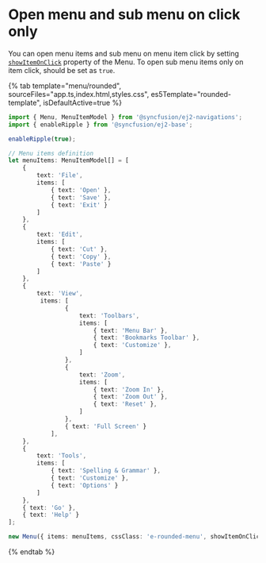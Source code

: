 # Open menu and sub menu on click only

You can open menu items and sub menu on menu item click by setting [`showItemOnClick`](../../api/menushowitemonclick) property of the Menu. To open sub menu items only on item click, should be set as `true`.

{% tab template="menu/rounded", sourceFiles="app.ts,index.html,styles.css",
 es5Template="rounded-template", isDefaultActive=true %}

```typescript
import { Menu, MenuItemModel } from '@syncfusion/ej2-navigations';
import { enableRipple } from '@syncfusion/ej2-base';

enableRipple(true);

// Menu items definition
let menuItems: MenuItemModel[] = [
    {
        text: 'File',
        items: [
            { text: 'Open' },
            { text: 'Save' },
            { text: 'Exit' }
        ]
    },
    {
        text: 'Edit',
        items: [
            { text: 'Cut' },
            { text: 'Copy' },
            { text: 'Paste' }
        ]
    },
    {
        text: 'View',
         items: [
                {
                    text: 'Toolbars',
                    items: [
                        { text: 'Menu Bar' },
                        { text: 'Bookmarks Toolbar' },
                        { text: 'Customize' },
                    ]
                },
                {
                    text: 'Zoom',
                    items: [
                        { text: 'Zoom In' },
                        { text: 'Zoom Out' },
                        { text: 'Reset' },
                    ]
                },
                { text: 'Full Screen' }
            ],
    },
    {
        text: 'Tools',
        items: [
            { text: 'Spelling & Grammar' },
            { text: 'Customize' },
            { text: 'Options' }
        ]
    },
    { text: 'Go' },
    { text: 'Help' }
];

new Menu({ items: menuItems, cssClass: 'e-rounded-menu', showItemOnClick: true }, '#menu');
```

{% endtab %}